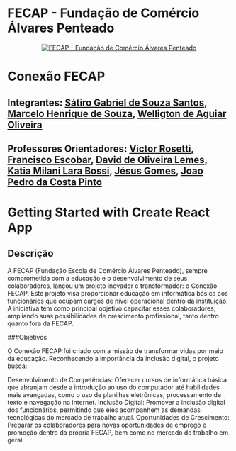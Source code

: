 # FECAP - Fundação de Comércio Álvares Penteado

<p align="center">
<a href= "https://www.fecap.br/"><img src="https://encrypted-tbn0.gstatic.com/images?q=tbn:ANd9GcRhZPrRa89Kma0ZZogxm0pi-tCn_TLKeHGVxywp-LXAFGR3B1DPouAJYHgKZGV0XTEf4AE&usqp=CAU" alt="FECAP - Fundação de Comércio Álvares Penteado" border="0"></a>
</p>

# Conexão FECAP

## Integrantes: <a href="">Sátiro Gabriel de Souza Santos</a>, <a href="">Marcelo Henrique de Souza</a>, <a href="">Welligton de Aguiar Oliveira</a>

## Professores Orientadores: <a href="https://www.linkedin.com/in/victorbarq/">Victor Rosetti</a>, <a href="https://www.linkedin.com/in/francisco-escobar/">Francisco Escobar</a>, <a href="https://www.linkedin.com/in/dolemes/">David de Oliveira Lemes</a>, <a href="https://www.linkedin.com/in/katia-bossi/">Katia Milani Lara Bossi</a>, <a href="https://www.linkedin.com/in/jésus-gomes-83b769108/">Jésus Gomes</a>,  <a href="#">Joao Pedro da Costa Pinto</a>
# Getting Started with Create React App

## Descrição

A FECAP (Fundação Escola de Comércio Álvares Penteado), sempre comprometida com a educação e o desenvolvimento de seus colaboradores, lançou um projeto inovador e transformador: o Conexão FECAP. Este projeto visa proporcionar educação em informática básica aos funcionários que ocupam cargos de nível operacional dentro da instituição. A iniciativa tem como principal objetivo capacitar esses colaboradores, ampliando suas possibilidades de crescimento profissional, tanto dentro quanto fora da FECAP.

###Objetivos

O Conexão FECAP foi criado com a missão de transformar vidas por meio da educação. Reconhecendo a importância da inclusão digital, o projeto busca:

Desenvolvimento de Competências: Oferecer cursos de informática básica que abranjam desde a introdução ao uso do computador até habilidades mais avançadas, como o uso de planilhas eletrônicas, processamento de texto e navegação na internet.
Inclusão Digital: Promover a inclusão digital dos funcionários, permitindo que eles acompanhem as demandas tecnológicas do mercado de trabalho atual.
Oportunidades de Crescimento: Preparar os colaboradores para novas oportunidades de emprego e promoção dentro da própria FECAP, bem como no mercado de trabalho em geral.
